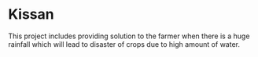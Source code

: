 # Kissan
This project includes providing solution to the farmer when there is a huge rainfall which will lead to disaster of crops due to high amount of water.

